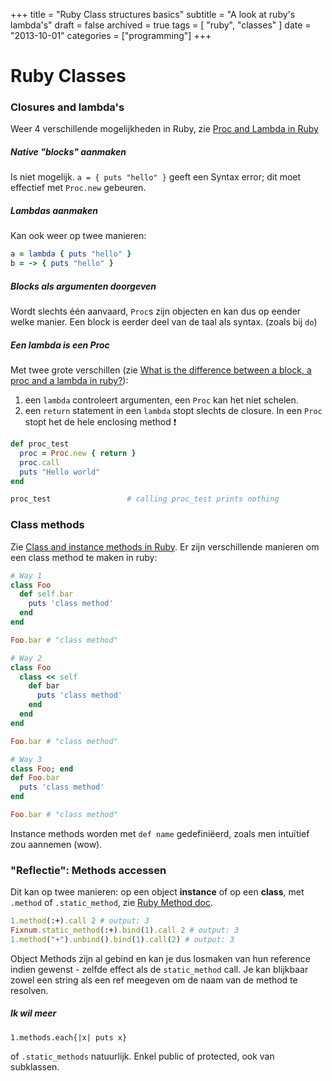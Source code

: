 +++
title = "Ruby Class structures basics"
subtitle = "A look at ruby's lambda's"
draft = false
archived = true
tags = [
    "ruby",
    "classes"
]
date = "2013-10-01"
categories = ["programming"]
+++

# Ruby Classes 

### Closures and lambda's 

Weer 4 verschillende mogelijkheden in Ruby, zie [Proc and Lambda in Ruby](http://techspry.com/ruby_and_rails/proc-and-lambda-in-ruby/)

##### Native "blocks" aanmaken 

Is niet mogelijk. `a = { puts "hello" }` geeft een Syntax error; dit moet effectief met `Proc.new` gebeuren.

##### Lambdas aanmaken 

Kan ook weer op twee manieren:

```ruby
a = lambda { puts "hello" }
b = -> { puts "hello" }
```

##### Blocks als argumenten doorgeven 

Wordt slechts één aanvaard, `Proc`s zijn objecten en kan dus op eender welke manier. Een block is eerder deel van de taal als syntax. (zoals bij `do`)

##### Een lambda is een Proc 

Met twee grote verschillen (zie [What is the difference between a block, a proc and a lambda in ruby?](http://awaxman11.github.io/blog/2013/08/05/what-is-the-difference-between-a-block/)):

  1. een `lambda` controleert argumenten, een `Proc` kan het niet schelen. 
  2. een `return` statement in een `lambda` stopt slechts de closure. In een `Proc` stopt het de hele enclosing method :exclamation:

```ruby
def proc_test
  proc = Proc.new { return }
  proc.call
  puts "Hello world"
end

proc_test                 # calling proc_test prints nothing
```

### Class methods 

Zie [Class and instance methods in Ruby](http://www.railstips.org/blog/archives/2009/05/11/class-and-instance-methods-in-ruby/). Er zijn verschillende manieren om een class method te maken in ruby:

```ruby
# Way 1
class Foo
  def self.bar
    puts 'class method'
  end
end

Foo.bar # "class method"

# Way 2
class Foo
  class << self
    def bar
      puts 'class method'
    end
  end
end

Foo.bar # "class method"

# Way 3
class Foo; end
def Foo.bar
  puts 'class method'
end

Foo.bar # "class method"
```

Instance methods worden met `def name` gedefiniëerd, zoals men intuïtief zou aannemen (wow).


### "Reflectie": Methods accessen 

Dit kan op twee manieren: op een object **instance** of op een **class**, met `.method` of `.static_method`, zie [Ruby Method doc](http://www.ruby-doc.org/core-2.1.1/Method.html).

```ruby
1.method(:+).call 2 # output: 3
Fixnum.static_method(:+).bind(1).call 2 # output: 3
1.method("+").unbind().bind(1).call(2) # output: 3
```

Object Methods zijn al gebind en kan je dus losmaken van hun reference indien gewenst - zelfde effect als de `static_method` call. Je kan blijkbaar zowel een string als een ref meegeven om de naam van de method te resolven.

##### Ik wil meer 

`1.methods.each{|x| puts x}`

of `.static_methods` natuurlijk. Enkel public of protected, ook van subklassen.